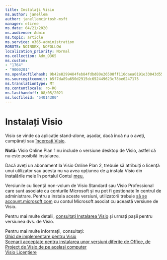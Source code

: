 ```yaml
---
title: Instalați Visio
ms.author: janellem
author: janellemcintosh-msft
manager: eliree
ms.date: 04/21/2020
ms.audience: Admin
ms.topic: article
ms.service: o365-administration
ROBOTS: NOINDEX, NOFOLLOW
localization_priority: Normal
ms.collection: Adm_O365
ms.custom:
- "1764"
- "9000201"
ms.openlocfilehash: 9b42e8299484feb84fdbd80e26508ff110daea0191e33043d55ac9880f12919d
ms.sourcegitcommit: b5f7da89a650d2915dc652449623c78be6247175
ms.translationtype: MT
ms.contentlocale: ro-RO
ms.lasthandoff: 08/05/2021
ms.locfileid: "54014300"
---
```

# <a name="install-visio"></a>Instalați Visio

Visio se vinde ca aplicație stand-alone, așadar, dacă încă nu o aveți, cumpărați sau [încercați Visio](https://products.office.com/visio). 

**Notă:** Visio Online Plan 1 nu include o versiune desktop de Visio, astfel că nu este posibilă instalarea.

Dacă aveți un abonament la Visio Online Plan 2, trebuie să atribuiți o licență unui utilizator sau acesta  nu va avea opțiunea de [a](https://docs.microsoft.com/microsoft-365/admin/add-users/add-users) instala Visio din Instalările mele în portalul Contul [meu.](https://portal.office.com/account#installs) 

Versiunile cu licență non-volum de Visio Standard sau Visio Professional care sunt asociate cu conturile Microsoft și nu pot fi gestionate în centrul de administrare. Pentru a instala aceste versiuni, utilizatorii trebuie [să se account.microsoft.com](https://account.microsoft.com) cu contul Microsoft asociat cu această versiune de Visio.

Pentru mai multe detalii, [consultați Instalarea Visio](https://support.office.com/article/f98f21e3-aa02-4827-9167-ddab5b025710?wt.mc_id=OfficeAdm_ClientDIA_Alchemy1764) și urmați pașii pentru versiunea dvs. de Visio.

Pentru mai multe informații, consultați:<br>
[Ghid de implementare pentru Visio](https://docs.microsoft.com/deployoffice/deployment-guide-for-visio)<br>
[Scenarii acceptate pentru instalarea unor versiuni diferite de Office, de Project de Visio de pe același computer](https://docs.microsoft.com/deployoffice/install-different-office-visio-and-project-versions-on-the-same-computer)<br>
[Visio Licențiere](https://products.office.com/visio/microsoft-visio-volume-licensing-visio-for-multiple-users)